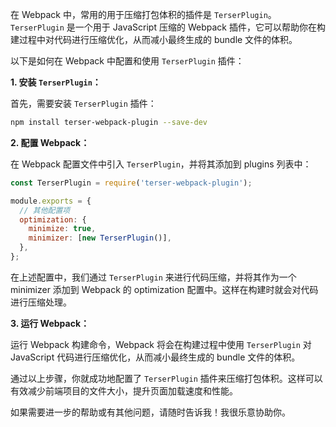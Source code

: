 在 Webpack 中，常用的用于压缩打包体积的插件是 `TerserPlugin`。`TerserPlugin` 是一个用于 JavaScript 压缩的 Webpack 插件，它可以帮助你在构建过程中对代码进行压缩优化，从而减小最终生成的 bundle 文件的体积。

以下是如何在 Webpack 中配置和使用 `TerserPlugin` 插件：

**1. 安装 `TerserPlugin`：**

首先，需要安装 `TerserPlugin` 插件：

```bash
npm install terser-webpack-plugin --save-dev
```

**2. 配置 Webpack：**

在 Webpack 配置文件中引入 `TerserPlugin`，并将其添加到 plugins 列表中：

```javascript
const TerserPlugin = require('terser-webpack-plugin');

module.exports = {
  // 其他配置项
  optimization: {
    minimize: true,
    minimizer: [new TerserPlugin()],
  },
};
```

在上述配置中，我们通过 `TerserPlugin` 来进行代码压缩，并将其作为一个 minimizer 添加到 Webpack 的 optimization 配置中。这样在构建时就会对代码进行压缩处理。

**3. 运行 Webpack：**

运行 Webpack 构建命令，Webpack 将会在构建过程中使用 `TerserPlugin` 对 JavaScript 代码进行压缩优化，从而减小最终生成的 bundle 文件的体积。

通过以上步骤，你就成功地配置了 `TerserPlugin` 插件来压缩打包体积。这样可以有效减少前端项目的文件大小，提升页面加载速度和性能。

如果需要进一步的帮助或有其他问题，请随时告诉我！我很乐意协助你。